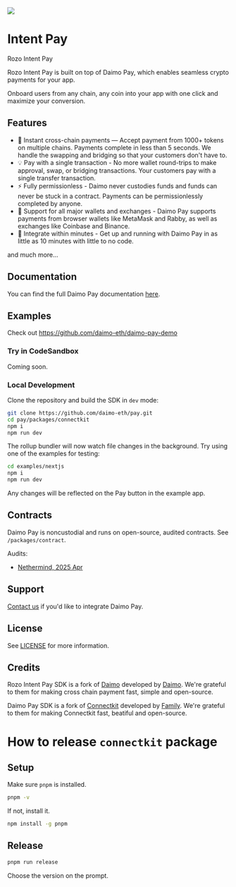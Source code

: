<a href="https://paydocs.daimo.com">
  <img src="https://pbs.twimg.com/profile_banners/1666972322828541954/1733698695/1500x500">
</a>

# Intent Pay

Rozo Intent Pay

Rozo Intent Pay is built on top of Daimo Pay, which enables seamless crypto payments for your app.

Onboard users from any chain, any coin into your app with one click and maximize your conversion.



## Features

- 🌱 Instant cross-chain payments — Accept payment from 1000+ tokens on multiple chains. Payments complete in less than 5 seconds. We handle the swapping
  and bridging so that your customers don't have to.
- 💡 Pay with a single transaction - No more wallet round-trips to make approval, swap, or bridging transactions. Your customers pay with a single transfer transaction.
- ⚡️ Fully permissionless - Daimo never custodies funds and funds can never be stuck in a contract. Payments can be permissionlessly completed by anyone.
- 💱 Support for all major wallets and exchanges - Daimo Pay supports payments from browser wallets like MetaMask and Rabby, as well as exchanges like Coinbase and Binance.
- 💨 Integrate within minutes - Get up and running with Daimo Pay in as little as 10 minutes with little to no code.

and much more...

## Documentation

You can find the full Daimo Pay documentation [here](https://paydocs.daimo.com).

## Examples

Check out https://github.com/daimo-eth/daimo-pay-demo

### Try in CodeSandbox

Coming soon.

### Local Development

Clone the repository and build the SDK in `dev` mode:

```sh
git clone https://github.com/daimo-eth/pay.git
cd pay/packages/connectkit
npm i
npm run dev
```

The rollup bundler will now watch file changes in the background. Try using one of the examples for testing:

```sh
cd examples/nextjs
npm i
npm run dev
```

Any changes will be reflected on the Pay button in the example app.

## Contracts

Daimo Pay is noncustodial and runs on open-source, audited contracts. See `/packages/contract`.

Audits:

- [Nethermind, 2025 Apr](https://github.com/user-attachments/files/20544714/NM-0500-Daimo-Pay-final-report.pdf)

## Support

[Contact us](mailto:support@daimo.com) if you'd like to integrate Daimo Pay.

## License

See [LICENSE](https://github.com/daimo-eth/pay/blob/master/packages/connectkit/LICENSE) for more information.

## Credits
Rozo Intent Pay SDK is a fork of [Daimo](https://github.com/daimo-eth/pay) developed by [Daimo](https://daimo.com). We're grateful to them for making cross chain payment fast, simple and open-source.

Daimo Pay SDK is a fork of [Connectkit](https://github.com/family/connectkit) developed by [Family](https://family.co). We're grateful to them for making Connectkit fast, beatiful and open-source.

# How to release `connectkit` package

## Setup

Make sure `pnpm` is installed.

```sh
pnpm -v
```

If not, install it.

```sh
npm install -g pnpm
```

## Release

```sh
pnpm run release
```

Choose the version on the prompt.
